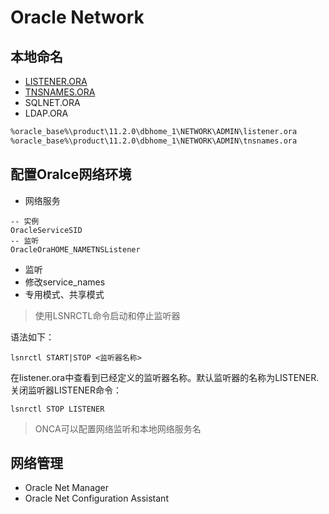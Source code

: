 # Oracle Network

## 本地命名

- [LISTENER.ORA](../sql_demo/config/listener.ora)
- [TNSNAMES.ORA](../sql_demo/config/tnsnames.ora)
- SQLNET.ORA
- LDAP.ORA

```bash
%oracle_base%\product\11.2.0\dbhome_1\NETWORK\ADMIN\listener.ora
%oracle_base%\product\11.2.0\dbhome_1\NETWORK\ADMIN\tnsnames.ora 

```

## 配置Oralce网络环境

- 网络服务
```oracle
-- 实例
OracleServiceSID
-- 监听
OracleOraHOME_NAMETNSListener
```
- 监听
- 修改service_names
- 专用模式、共享模式

> 使用LSNRCTL命令启动和停止监听器

语法如下：
```oracle
lsnrctl START|STOP <监听器名称>
```

在listener.ora中查看到已经定义的监听器名称。默认监听器的名称为LISTENER.
关闭监听器LISTENER命令：
```oracle
lsnrctl STOP LISTENER
```

> ONCA可以配置网络监听和本地网络服务名


## 网络管理

- Oracle Net Manager
- Oracle Net Configuration Assistant

